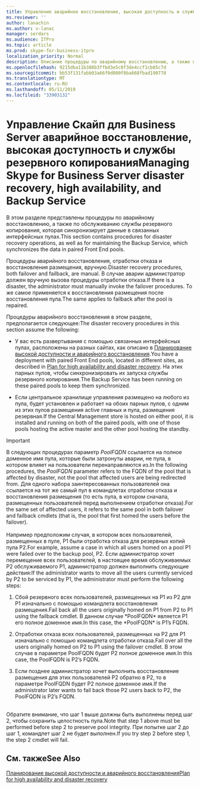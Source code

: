 ```yaml
---
title: Управление аварийное восстановление, высокая доступность и службы резервного копирования
ms.reviewer: ''
author: lanachin
ms.author: v-lanac
manager: serdars
ms.audience: ITPro
ms.topic: article
ms.prod: skype-for-business-itpro
localization_priority: Normal
description: Описание процедуры по аварийному восстановлению, а также по обслуживанию службы резервного копирования, которая синхронизирует данные в связанных интерфейсных пулах.
ms.openlocfilehash: 9215dba11b388b3ffbd3e5c0f3de4ccf1cb85c7d
ms.sourcegitcommit: bb53f131fabb03a66f0d000f8ba668fbad190778
ms.translationtype: MT
ms.contentlocale: ru-RU
ms.lasthandoff: 05/11/2019
ms.locfileid: "33903132"
---
```

# <a name="managing-skype-for-business-server-disaster-recovery-high-availability-and-backup-service"></a><span data-ttu-id="7817f-103">Управление Скайп для Business Server аварийное восстановление, высокая доступность и службы резервного копирования</span><span class="sxs-lookup"><span data-stu-id="7817f-103">Managing Skype for Business Server disaster recovery, high availability, and Backup Service</span></span>

<span data-ttu-id="7817f-104">В этом разделе представлены процедуры по аварийному восстановлению, а также по обслуживанию службы резервного копирования, которая синхронизирует данные в связанных интерфейсных пулах.</span><span class="sxs-lookup"><span data-stu-id="7817f-104">This section contains procedures for disaster recovery operations, as well as for maintaining the Backup Service, which synchronizes the data in paired Front End pools.</span></span>

<span data-ttu-id="7817f-105">Процедуры аварийного восстановления, отработки отказа и восстановления размещения, вручную.</span><span class="sxs-lookup"><span data-stu-id="7817f-105">Disaster recovery procedures, both failover and failback, are manual.</span></span> <span data-ttu-id="7817f-106">В случае аварии администратор должен вручную вызова процедуры отработки отказа.</span><span class="sxs-lookup"><span data-stu-id="7817f-106">If there is a disaster, the administrator must manually invoke the failover procedures.</span></span> <span data-ttu-id="7817f-107">То же самое применяется к восстановления размещения после восстановления пула.</span><span class="sxs-lookup"><span data-stu-id="7817f-107">The same applies to failback after the pool is repaired.</span></span>

<span data-ttu-id="7817f-108">Процедуры аварийного восстановления в этом разделе, предполагается следующее:</span><span class="sxs-lookup"><span data-stu-id="7817f-108">The disaster recovery procedures in this section assume the following:</span></span>

  - <span data-ttu-id="7817f-109">У вас есть развертывания с помощью связанных интерфейсных пулах, расположены на разных сайтах, как описано в [Планирование высокой доступности и аварийного восстановления](../../plan-your-deployment/high-availability-and-disaster-recovery/high-availability-and-disaster-recovery.md).</span><span class="sxs-lookup"><span data-stu-id="7817f-109">You have a deployment with paired Front End pools, located in different sites, as described in [Plan for high availability and disaster recovery](../../plan-your-deployment/high-availability-and-disaster-recovery/high-availability-and-disaster-recovery.md).</span></span> <span data-ttu-id="7817f-110">На этих парных пулов, чтобы синхронизировать их запуска службы резервного копирования.</span><span class="sxs-lookup"><span data-stu-id="7817f-110">The Backup Service has been running on these paired pools to keep them synchronized.</span></span>

  - <span data-ttu-id="7817f-111">Если центральное хранилище управления размещено на любого из пула, будет установлен и работает на обоих парных пулов, с одним из этих пулов размещения active главных и пула, размещения резервная.</span><span class="sxs-lookup"><span data-stu-id="7817f-111">If the Central Management store is hosted on either pool, it is installed and running on both of the paired pools, with one of those pools hosting the active master and the other pool hosting the standby.</span></span>

> [!IMPORTANT]
> <span data-ttu-id="7817f-112">В следующих процедурах параметр *PoolFQDN* ссылается на полное доменное имя пула, которые были затронуты аварии, не пула, в котором влияет на пользователи перенаправляются из.</span><span class="sxs-lookup"><span data-stu-id="7817f-112">In the following procedures, the *PoolFQDN* parameter refers to the FQDN of the pool that is affected by disaster, not the pool that affected users are being redirected from.</span></span> <span data-ttu-id="7817f-113">Для одного набора заинтересованных пользователей она ссылается на тот же самый пул в командлетах отработки отказа и восстановления размещения (то есть пула, в котором сначала, размещенных пользователей перед выполнением отработки отказа).</span><span class="sxs-lookup"><span data-stu-id="7817f-113">For the same set of affected users, it refers to the same pool in both failover and failback cmdlets (that is, the pool that first homed the users before the failover).</span></span><BR><br><span data-ttu-id="7817f-114">Например предположим случая, в котором всех пользователей, размещенных в пуле, P1 были отработка отказа для резервных копий пула P2.</span><span class="sxs-lookup"><span data-stu-id="7817f-114">For example, assume a case in which all users homed on a pool P1 were failed over to the backup pool, P2.</span></span> <span data-ttu-id="7817f-115">Если администратор хочет перемещение всех пользователей, в настоящее время обслуживаемых P2 обслуживаемого P1, администратор должен выполнить следующие действия:</span><span class="sxs-lookup"><span data-stu-id="7817f-115">If the administrator wants to move all the users currently serviced by P2 to be serviced by P1, the administrator must perform the following steps:</span></span> 
> <OL>
> <LI>
> <P><span data-ttu-id="7817f-116">Сбой резервного всех пользователей, размещенных на P1 из P2 для P1 изначально с помощью командлета восстановления размещения.</span><span class="sxs-lookup"><span data-stu-id="7817f-116">Fail back all the users originally homed on P1 from P2 to P1 using the failback cmdlet.</span></span> <span data-ttu-id="7817f-117">В данном случае *PoolFQDN* является P1 его полное доменное имя.</span><span class="sxs-lookup"><span data-stu-id="7817f-117">In this case, the *PoolFQDN* is P1’s FQDN.</span></span></P>
> <LI>
> <P><span data-ttu-id="7817f-118">Отработки отказа всех пользователей, размещенных на P2 для P1 изначально с помощью командлета отработки отказа.</span><span class="sxs-lookup"><span data-stu-id="7817f-118">Fail over all the users originally homed on P2 to P1 using the failover cmdlet.</span></span> <span data-ttu-id="7817f-119">В этом случае в параметре PoolFQDN будет P2 полное доменное имя.</span><span class="sxs-lookup"><span data-stu-id="7817f-119">In this case, the PoolFQDN is P2’s FQDN.</span></span></P>
> <LI>
> <P><span data-ttu-id="7817f-120">Если позднее администратор хочет выполнить восстановление размещения для этих пользователей P2 обратно в P2, то в параметре PoolFQDN будет P2 полное доменное имя.</span><span class="sxs-lookup"><span data-stu-id="7817f-120">If the administrator later wants to fail back those P2 users back to P2, the PoolFQDN is P2’s FQDN.</span></span></P></LI></OL><br><span data-ttu-id="7817f-121">Обратите внимание, что шаг 1 выше должны быть выполнены перед шаг 2, чтобы сохранить целостность пула.</span><span class="sxs-lookup"><span data-stu-id="7817f-121">Note that step 1 above must be performed before step 2 to preserve pool integrity.</span></span> <span data-ttu-id="7817f-122">При попытке шаг 2 до шаг 1, командлет шаг 2 не будет выполнен.</span><span class="sxs-lookup"><span data-stu-id="7817f-122">If you try step 2 before step 1, the step 2 cmdlet will fail.</span></span>


## <a name="see-also"></a><span data-ttu-id="7817f-123">См. также</span><span class="sxs-lookup"><span data-stu-id="7817f-123">See Also</span></span>

[<span data-ttu-id="7817f-124">Планирование высокой доступности и аварийного восстановления</span><span class="sxs-lookup"><span data-stu-id="7817f-124">Plan for high availability and disaster recovery</span></span>](../../plan-your-deployment/high-availability-and-disaster-recovery/high-availability-and-disaster-recovery.md) 
  
